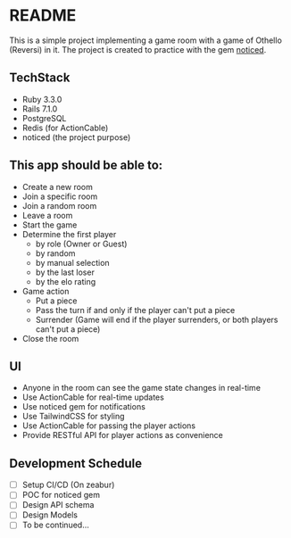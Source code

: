 # README

This is a simple project implementing a game room with a game of Othello (Reversi) in it. The project is created to practice with the gem [noticed](https://github.com/excid3/noticed).

## TechStack

- Ruby 3.3.0
- Rails 7.1.0
- PostgreSQL
- Redis (for ActionCable)
- noticed (the project purpose)

## This app should be able to:

- Create a new room
- Join a specific room
- Join a random room
- Leave a room
- Start the game
- Determine the first player
  - by role (Owner or Guest)
  - by random
  - by manual selection
  - by the last loser
  - by the elo rating
- Game action
  - Put a piece
  - Pass the turn if and only if the player can't put a piece
  - Surrender (Game will end if the player surrenders, or both players can't put a piece)
- Close the room

## UI

- Anyone in the room can see the game state changes in real-time
- Use ActionCable for real-time updates
- Use noticed gem for notifications
- Use TailwindCSS for styling
- Use ActionCable for passing the player actions
- Provide RESTful API for player actions as convenience

## Development Schedule

- [ ] Setup CI/CD (On zeabur)
- [ ] POC for noticed gem
- [ ] Design API schema
- [ ] Design Models
- [ ] To be continued...
